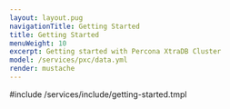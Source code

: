```yaml
---
layout: layout.pug
navigationTitle: Getting Started
title: Getting Started
menuWeight: 10
excerpt: Getting started with Percona XtraDB Cluster
model: /services/pxc/data.yml
render: mustache
---
```


#include /services/include/getting-started.tmpl
